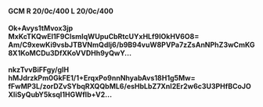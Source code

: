 #### GCM R 20/0c/400 L 20/0c/400
**Ok+Avys1tMvox3jp**<br/>**MxKcTKQwEl1F9ClsmIqWUpuCbRtcUYxHLf9lOkHV6O8=**<br/>**Am/C9xewKi9vsbJTBVNmQdlj6/b9B94vuW8PVPa7zZsAnNPhZ3wCmKG8X1KoMCDu3DfXKoVVDHh9yQwY...**<br/><br/>
**nkzTvvBiFFgy/gIH**<br/>**hMJdrzkPm0GkFE1/1+ErqxPo9nnNhyabAvs18H1g5Mw=**<br/>**fFwMP3L/zorDZvSYbqRXQQbML6/esHbLbZ7Xnl2Er2w6c3U3PHfBCoJOXliSyQubY5ksqI1HGWflb+V2...**
